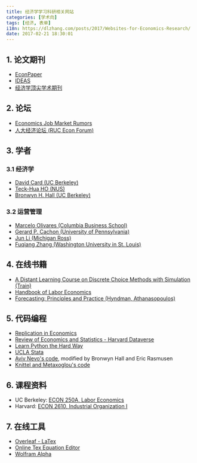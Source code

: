 ```yaml
---
title: 经济学学习科研相关网站
categories: [学术向]
tags: [经济, 表单]
i18n: https://dlzhang.com/posts/2017/Websites-for-Economics-Research/
date: 2017-02-21 18:30:01
---
```


## 1. 论文期刊

- [EconPaper](http://econpapers.repec.org/)
- [IDEAS](https://ideas.repec.org/)
- [经济学顶尖学术期刊](http://blog.donglei.me/posts/40e31eef/)<!-- more -->

## 2. 论坛

- [Economics Job Market Rumors](https://www.econjobrumors.com/)
- [人大经济论坛 (RUC Econ Forum)](http://bbs.pinggu.org/?fromuid=3790507)

## 3. 学者

### 3.1 经济学

- [David Card (UC Berkeley)](http://davidcard.berkeley.edu/)
- [Teck-Hua HO (NUS)](http://www.teckho.com/)
- [Bronwyn H. Hall (UC Berkeley)](http://eml.berkeley.edu/~bhhall/)

### 3.2 运营管理

- [Marcelo Olivares (Columbia Business School)](http://www.marcelo-olivares.com/)
- [Gerard P. Cachon (University of Pennsylvania)](http://opim.wharton.upenn.edu/~cachon/)
- [Jun Li (Michigan Ross)](https://sites.google.com/a/umich.edu/junli/)
- [Fuqiang Zhang (Washington University in St. Louis)](http://apps.olin.wustl.edu/faculty/zhang/)

## 4. 在线书籍

- [A Distant Learning Course on Discrete Choice Methods with Simulation (Train)](https://eml.berkeley.edu/~train/distant.html)
- [Handbook of Labor Economics](http://www.sciencedirect.com/science/handbooks/15734463)
- [Forecasting: Principles and Practice (Hyndman, Athana­sopou­los)](https://www.otexts.org/fpp)

## 5. 代码编程

- [Replication in Economics](http://replication.uni-goettingen.de/)
- [Review of Economics and Statistics - Harvard Dataverse](https://dataverse.harvard.edu/dataverse/restat)
- [Learn Python the Hard Way](https://learnpythonthehardway.org/book/)
- [UCLA Stata](http://www.ats.ucla.edu/stat/stata/)
- [Aviv Nevo's code](http://eml.berkeley.edu/~bhhall/e220c/rc_dc_code.htm), modified by Bronwyn Hall and Eric Rasmusen
- [Knittel and Metaxoglou's code](http://web.mit.edu/knittel/www/KM_website.html)

## 6. 课程资料

- UC Berkeley: [ECON 250A, Labor Economics](https://eml.berkeley.edu/~webfac/card/e250a_f16/e250a.shtml)
- Harvard: [ECON 2610, Industrial Organization I](https://canvas.harvard.edu/courses/5808)

## 7. 在线工具

- [Overleaf - LaTex](https://www.overleaf.com/)
- [Online Tex Equation Editor](http://latex.codecogs.com/eqneditor/editor.php)
- [Wolfram Alpha](http://www.wolframalpha.com/)
